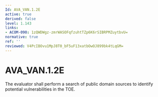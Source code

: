 ```yaml
---
Id: AVA_VAN.1.2E
active: true
derived: false
level: 1.143
links:
- ACOM-090: 1zQWDWgz-zmrWASOFqfzuhtTZp6K6rSIBRPMZuytbvU=
normative: true
ref: ''
reviewed: V4PcIBOvu1MpJ8T0_bF5uF13xatbOwOJ899bk4tLqGM=
---
```


# AVA_VAN.1.2E

The evaluator shall perform a search of public domain sources to identify potential vulnerabilities in the TOE.